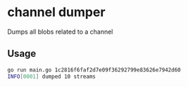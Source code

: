 # channel dumper
Dumps all blobs related to a channel
## Usage
```bash
go run main.go 1c2816f6faf2d7e09f36292799e83626e7942d60
INFO[0001] dumped 10 streams
```